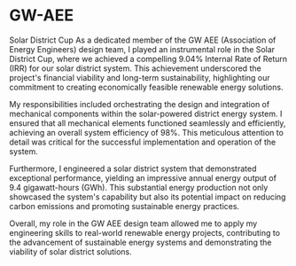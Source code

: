 # GW-AEE
Solar District Cup
As a dedicated member of the GW AEE (Association of Energy Engineers) design team, I played an instrumental role in the Solar District Cup, where we achieved a compelling 9.04% Internal Rate of Return (IRR) for our solar district system. This achievement underscored the project's financial viability and long-term sustainability, highlighting our commitment to creating economically feasible renewable energy solutions.

My responsibilities included orchestrating the design and integration of mechanical components within the solar-powered district energy system. I ensured that all mechanical elements functioned seamlessly and efficiently, achieving an overall system efficiency of 98%. This meticulous attention to detail was critical for the successful implementation and operation of the system.

Furthermore, I engineered a solar district system that demonstrated exceptional performance, yielding an impressive annual energy output of 9.4 gigawatt-hours (GWh). This substantial energy production not only showcased the system's capability but also its potential impact on reducing carbon emissions and promoting sustainable energy practices.

Overall, my role in the GW AEE design team allowed me to apply my engineering skills to real-world renewable energy projects, contributing to the advancement of sustainable energy systems and demonstrating the viability of solar district solutions.
